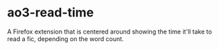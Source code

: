 # ao3-read-time
A Firefox extension that is centered around showing the time it'll take to read a fic, depending on the word count.
